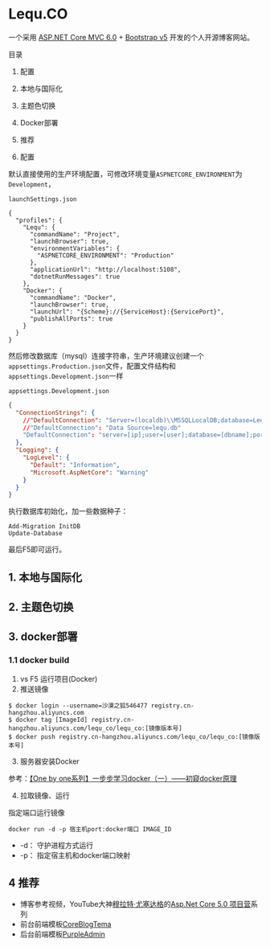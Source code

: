 # Lequ.CO

一个采用 [ASP.NET Core MVC 6.0](https://docs.microsoft.com/zh-cn/aspnet/core/mvc/overview?view=aspnetcore-6.0) + [Bootstrap v5](https://getbootstrap.com/) 开发的个人开源博客网站。

目录
1. 配置
2. 本地与国际化
3. 主题色切换
4. Docker部署
5. 推荐

1. 配置

默认直接使用的生产环境配置，可修改环境变量`ASPNETCORE_ENVIRONMENT`为`Development`， 

`launchSettings.json`

```
{
  "profiles": {
    "Lequ": {
      "commandName": "Project",
      "launchBrowser": true,
      "environmentVariables": {
        "ASPNETCORE_ENVIRONMENT": "Production"
      },
      "applicationUrl": "http://localhost:5108",
      "dotnetRunMessages": true
    },
    "Docker": {
      "commandName": "Docker",
      "launchBrowser": true,
      "launchUrl": "{Scheme}://{ServiceHost}:{ServicePort}",
      "publishAllPorts": true
    }
  }
}
```

然后修改数据库（mysql）连接字符串，生产环境建议创建一个`appsettings.Production.json`文件，配置文件结构和`appsettings.Development.json`一样

`appsettings.Development.json`

```json
{
  "ConnectionStrings": {
    //"DefaultConnection": "Server=(localdb)\\MSSQLLocalDB;database=Lequ;integrated security=true;"
    //"DefaultConnection": "Data Source=lequ.db"
    "DefaultConnection": "server=[ip];user=[user];database=[dbname];port=[3306];password=[password];SslMode=None"
  },
  "Logging": {
    "LogLevel": {
      "Default": "Information",
      "Microsoft.AspNetCore": "Warning"
    }
  }
}
```

执行数据库初始化，加一些数据种子：

```
Add-Migration InitDB
Update-Database
```

最后F5即可运行。

## 1. 本地与国际化

## 2. 主题色切换

## 3. docker部署

### 1.1 docker build

1. vs F5 运行项目(Docker)
2. 推送镜像

```
$ docker login --username=沙漠之狐546477 registry.cn-hangzhou.aliyuncs.com
$ docker tag [ImageId] registry.cn-hangzhou.aliyuncs.com/lequ_co/lequ_co:[镜像版本号]
$ docker push registry.cn-hangzhou.aliyuncs.com/lequ_co/lequ_co:[镜像版本号]
```

3. 服务器安装Docker

参考：[【One by one系列】一步步学习docker（一）——初窥docker原理](http://www.randyfield.cn/post/2020-03-26-docker1/)

4. 拉取镜像、运行

指定端口运行镜像

```
docker run -d -p 宿主机port:docker端口 IMAGE_ID
```

- -d： 守护进程方式运行
- -p： 指定宿主机和docker端口映射

## 4 推荐

- 博客参考视频，YouTube大神[穆拉特·尤塞达格](https://www.youtube.com/user/YazilimHerYerde)的[Asp.Net Core 5.0 项目营](https://www.youtube.com/playlist?list=PLKnjBHu2xXNNkinaVhPqPZG0ubaLN63ci)系列
- 前台前端模板[CoreBlogTema]()
- 后台前端模板[PurpleAdmin]()